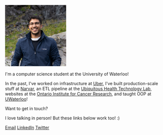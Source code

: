 <img src="dhron.jpg" width="200" height="200" />

I'm a computer science student at the University of Waterloo!

In the past, I've worked on infrastructure at [Uber](https://www.uber.com/info/atg/), I've built production-scale stuff at [Narvar](https://www.narvar.com), an ETL pipeline at the [Ubiquitous Health Technology Lab](https://uwaterloo.ca/ubiquitous-health-technology-lab/), websites at the [Ontario Institute for Cancer Research](https://oicr.on.ca/), and taught OOP at [UWaterloo](https://cs.uwaterloo.ca/)!

Want to get in touch?

I love talking in person! But these links below work too! :)

[Email](mailto:dhron.joshi@hotmail.com) [LinkedIn](http://www.linkedin.com/in/dhron)  [Twitter](http://www.twitter.com/dhronj)

